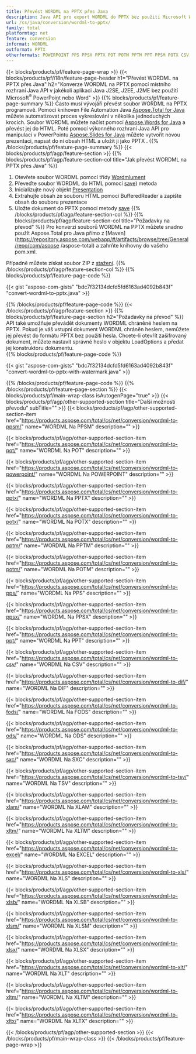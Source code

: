 ```yaml
---
title: Převést WORDML na PPTX přes Java
description: Java API pro export WORDML do PPTX bez použití Microsoft Word nebo PowerPoint
url: /cs/java/conversion/wordml-to-pptx/
family: total
platformtag: net
feature: conversion
informat: WORDML
outformat: PPTX
otherformats: POWERPOINT PPS PPSX PPTX POT POTM PPTM PPT PPSM POTX CSV DIF FODS ODS SXC TSV XLAM XLTM EXCEL XLS XLSB XLSM XLSX XLT XLTM XLTX
---
```

{{< blocks/products/pf/feature-page-wrap >}}
{{< blocks/products/pf/i18n/feature-page-header h1="Převést WORDML na PPTX přes Java" h2="Konverze WORDML na PPTX pomocí místního rozhraní Java API v jakékoli aplikaci Java J2SE, J2EE, J2ME bez použití Microsoft<sup>&reg;</sup> PowerPoint nebo Word" >}}
{{% blocks/products/pf/feature-page-summary %}}
Často musí vývojáři převést soubor WORDML na PPTX programově. Pomocí knihoven File Automation Java [Aspose.Total for Java](https://products.aspose.com/total/java/) můžete automatizovat proces vykreslování v několika jednoduchých krocích. Soubor WORDML můžete načíst pomocí [Aspose.Words for Java](https://products.aspose.com/words/java/) a převést jej do HTML. Poté pomocí výkonného rozhraní Java API pro manipulaci v PowerPointu [Aspose.Slides for Java](https://products.aspose.com/slides/java/) můžete vytvořit novou prezentaci, napsat do ní obsah HTML a uložit ji jako PPTX .
{{% /blocks/products/pf/feature-page-summary  %}}
{{< blocks/products/pf/agp/feature-section >}}
{{% blocks/products/pf/agp/feature-section-col title="Jak převést WORDML na PPTX přes Java" %}}
1. Otevřete soubor WORDML pomocí třídy [Wordmlument](https://apireference.aspose.com/words/java/com.aspose.words/Wordmlument)
2. Převeďte soubor WORDML do HTML pomocí [save](https://apireference.aspose.com/words/java/com.aspose.words/Wordmlument#save(java.lang.String,com.aspose.words.SaveOptions))) metoda
3. Inicializujte nový objekt [Presentation](https://apireference.aspose.com/slides/java/com.aspose.slides/Presentation)
5. Extrahujte obsah ze souboru HTML pomocí BufferedReader a zapište obsah do souboru prezentace
6. Uložte dokument do PPTX pomocí metody [save](https://apireference.aspose.com/slides/java/com.aspose.slides/Presentation#save-java.io.OutputStream-int-)
{{% /blocks/products/pf/agp/feature-section-col %}}
{{% blocks/products/pf/agp/feature-section-col title="Požadavky na převod" %}}
Pro konverzi souborů WORDML na PPTX můžete snadno použít Aspose.Total pro Java přímo z [Maven](https://repository.aspose.com/webapp/#/artifacts/browse/tree/General/repo/com/aspose /aspose-total) a zahrňte knihovny do vašeho pom.xml.

Případně můžete získat soubor ZIP z [stažení](https://downloads.aspose.com/total/java).
{{% /blocks/products/pf/agp/feature-section-col %}}
{{% blocks/products/pf/feature-page-code %}}

{{< gist "aspose-com-gists" "bdc7f32134dcfd5fd6163ad4092b843f" "convert-wordml-to-pptx.java" >}}


{{% /blocks/products/pf/feature-page-code %}}
{{< /blocks/products/pf/agp/feature-section >}}
{{% blocks/products/pf/feature-page-section  h2="Požadavky na převod" %}}
API také umožňuje převádět dokumenty WORDML chráněné heslem na PPTX. Pokud je váš vstupní dokument WORDML chráněn heslem, nemůžete jej převést do formátu PPTX bez použití hesla. Chcete-li otevřít zašifrovaný dokument, můžete nastavit správné heslo v objektu LoadOptions a předat jej konstruktoru dokumentu.  
{{% blocks/products/pf/feature-page-code %}}

{{< gist "aspose-com-gists" "bdc7f32134dcfd5fd6163ad4092b843f" "convert-wordml-to-pptx-with-watermark.java" >}}

{{% /blocks/products/pf/feature-page-code  %}}
{{% /blocks/products/pf/feature-page-section %}}
{{< blocks/products/pf/main-wrap-class isAutogenPage="true" >}}
{{< blocks/products/pf/agp/other-supported-section title="Další možnosti převodu" subTitle="" >}}
{{< blocks/products/pf/agp/other-supported-section-item href="https://products.aspose.com/total/cs/net/conversion/wordml-to-ppsm/" name="WORDML Na PPSM" description="" >}}

{{< blocks/products/pf/agp/other-supported-section-item href="https://products.aspose.com/total/cs/net/conversion/wordml-to-pot/" name="WORDML Na POT" description="" >}}

{{< blocks/products/pf/agp/other-supported-section-item href="https://products.aspose.com/total/cs/net/conversion/wordml-to-powerpoint/" name="WORDML Na POWERPOINT" description="" >}}

{{< blocks/products/pf/agp/other-supported-section-item href="https://products.aspose.com/total/cs/net/conversion/wordml-to-pptx/" name="WORDML Na PPTX" description="" >}}

{{< blocks/products/pf/agp/other-supported-section-item href="https://products.aspose.com/total/cs/net/conversion/wordml-to-potx/" name="WORDML Na POTX" description="" >}}

{{< blocks/products/pf/agp/other-supported-section-item href="https://products.aspose.com/total/cs/net/conversion/wordml-to-pptm/" name="WORDML Na PPTM" description="" >}}

{{< blocks/products/pf/agp/other-supported-section-item href="https://products.aspose.com/total/cs/net/conversion/wordml-to-potm/" name="WORDML Na POTM" description="" >}}

{{< blocks/products/pf/agp/other-supported-section-item href="https://products.aspose.com/total/cs/net/conversion/wordml-to-pps/" name="WORDML Na PPS" description="" >}}

{{< blocks/products/pf/agp/other-supported-section-item href="https://products.aspose.com/total/cs/net/conversion/wordml-to-ppsx/" name="WORDML Na PPSX" description="" >}}

{{< blocks/products/pf/agp/other-supported-section-item href="https://products.aspose.com/total/cs/net/conversion/wordml-to-ppt/" name="WORDML Na PPT" description="" >}}

{{< blocks/products/pf/agp/other-supported-section-item href="https://products.aspose.com/total/cs/net/conversion/wordml-to-csv/" name="WORDML Na CSV" description="" >}}

{{< blocks/products/pf/agp/other-supported-section-item href="https://products.aspose.com/total/cs/net/conversion/wordml-to-dif/" name="WORDML Na DIF" description="" >}}

{{< blocks/products/pf/agp/other-supported-section-item href="https://products.aspose.com/total/cs/net/conversion/wordml-to-fods/" name="WORDML Na FODS" description="" >}}

{{< blocks/products/pf/agp/other-supported-section-item href="https://products.aspose.com/total/cs/net/conversion/wordml-to-ods/" name="WORDML Na ODS" description="" >}}

{{< blocks/products/pf/agp/other-supported-section-item href="https://products.aspose.com/total/cs/net/conversion/wordml-to-sxc/" name="WORDML Na SXC" description="" >}}

{{< blocks/products/pf/agp/other-supported-section-item href="https://products.aspose.com/total/cs/net/conversion/wordml-to-tsv/" name="WORDML Na TSV" description="" >}}

{{< blocks/products/pf/agp/other-supported-section-item href="https://products.aspose.com/total/cs/net/conversion/wordml-to-xlam/" name="WORDML Na XLAM" description="" >}}

{{< blocks/products/pf/agp/other-supported-section-item href="https://products.aspose.com/total/cs/net/conversion/wordml-to-xltm/" name="WORDML Na XLTM" description="" >}}

{{< blocks/products/pf/agp/other-supported-section-item href="https://products.aspose.com/total/cs/net/conversion/wordml-to-excel/" name="WORDML Na EXCEL" description="" >}}

{{< blocks/products/pf/agp/other-supported-section-item href="https://products.aspose.com/total/cs/net/conversion/wordml-to-xls/" name="WORDML Na XLS" description="" >}}

{{< blocks/products/pf/agp/other-supported-section-item href="https://products.aspose.com/total/cs/net/conversion/wordml-to-xlsb/" name="WORDML Na XLSB" description="" >}}

{{< blocks/products/pf/agp/other-supported-section-item href="https://products.aspose.com/total/cs/net/conversion/wordml-to-xlsm/" name="WORDML Na XLSM" description="" >}}

{{< blocks/products/pf/agp/other-supported-section-item href="https://products.aspose.com/total/cs/net/conversion/wordml-to-xlsx/" name="WORDML Na XLSX" description="" >}}

{{< blocks/products/pf/agp/other-supported-section-item href="https://products.aspose.com/total/cs/net/conversion/wordml-to-xlt/" name="WORDML Na XLT" description="" >}}

{{< blocks/products/pf/agp/other-supported-section-item href="https://products.aspose.com/total/cs/net/conversion/wordml-to-xltm/" name="WORDML Na XLTM" description="" >}}

{{< blocks/products/pf/agp/other-supported-section-item href="https://products.aspose.com/total/cs/net/conversion/wordml-to-xltx/" name="WORDML Na XLTX" description="" >}}


{{< /blocks/products/pf/agp/other-supported-section >}}
{{< /blocks/products/pf/main-wrap-class >}}
{{< /blocks/products/pf/feature-page-wrap >}}